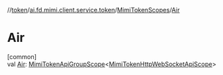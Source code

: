 //[token](../../../index.md)/[ai.fd.mimi.client.service.token](../index.md)/[MimiTokenScopes](index.md)/[Air](-air.md)

# Air

[common]\
val [Air](-air.md): [MimiTokenApiGroupScope](../-mimi-token-api-group-scope/index.md)&lt;[MimiTokenHttpWebSocketApiScope](../-mimi-token-http-web-socket-api-scope/index.md)&gt;
